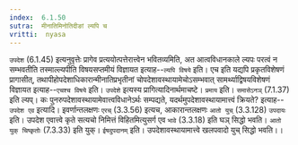 ```yaml
---
index:  6.1.50
sutra:  मीनातिमिनोतिदीङां ल्यपि च
vritti:  nyasa
---
```


`उपदेश` (6.1.45) इत्यनुवृत्तेः प्रागेव प्रत्ययोत्पत्तेरात्त्वेन भवितव्यमिति, अत आत्वविधानकाले ल्यपः परत्वं न सम्भवतीति तस्माल्ल्यपीति विषयसप्तमीयं विज्ञायत इत्याह--`ल्यपि विषये` इति। एच इति यद्यपि प्रकृतविशेषणं प्रागासीत्, तथापीहोपदेशाधिकारान्मीनातिप्रभृतीनां चोपदेशावस्थायामेचोऽसम्भवात् सामर्थ्याद्विषयविशेषणं विज्ञायत इत्याह--`एचश्च विषये` इति। `उपदेशे` इत्यस्य प्रागित्यादिनार्थमाचष्टे। `प्रमाय` इति। `समासेऽनञ्` (7.1.37) इति ल्यप्।
कः पुनरुपदेशावस्थायामेवात्त्वविधानेऽर्थः सम्पद्यते, यदर्थमुपदेशावस्थायामात्त्वं क्रियते? इत्याह--`उपदेश एव` इत्यादि। इवर्णान्तलक्षणः `एरच्` (3.3.56) इत्यच, आकारान्तलक्षणः `आतो युच्` (3.3.128) `उपदायः` इति। उपदेश एवात्त्वे कृते सत्यचो निमित्तं विहितमित्युसर्ग एव `भावे` (3.3.18) इति घञ् सिद्धो भवति। `आतो युक् चिष्कृतोः` (7.3.33) इति युक्। `ईषदुपदानम्` इति। उपदेशावस्थायामात्त्वे खलपवादो युच् सिद्धो भवति।।

